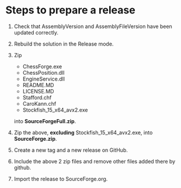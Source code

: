 # Steps to prepare a release

1. Check that AssemblyVersion and AssemblyFileVersion have been updated correctly.
2. Rebuild the solution in the Release mode.
3. Zip 
    - ChessForge.exe
    - ChessPosition.dll 
    - EngineService.dll
    - README.MD
    - LICENSE.MD
    - Stafford.chf
    - CaroKann.chf
    - Stockfish_15_x64_avx2.exe  
    
    into __SourceForgeFull.zip__.  
 4. Zip the above, __excluding__ Stockfish_15_x64_avx2.exe, into __SourceForge.zip__.
 5. Create a new tag and a new release on GitHub.
 6. Include the above 2 zip files and remove other files added there by github.
 7. Import the release to SourceForge.org.  
